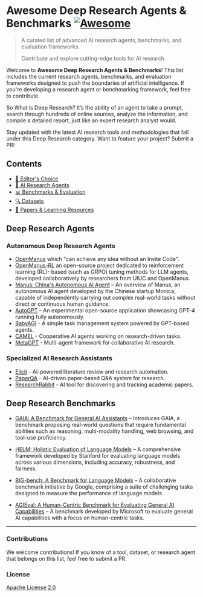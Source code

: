 # Awesome Deep Research Agents & Benchmarks [![Awesome](https://awesome.re/badge-flat.svg)](https://awesome.re)

> A curated list of advanced AI research agents, benchmarks, and evaluation frameworks.
>
> Contribute and explore cutting-edge tools for AI research.

Welcome to **Awesome Deep Research Agents & Benchmarks**! This list includes the current research agents, benchmarks, and evaluation frameworks designed to push the boundaries of artificial intelligence. If you're developing a research agent or benchmarking framework, feel free to contribute.

So What is Deep Research? It’s the ability of an agent to take a prompt, search through hundreds of online sources, analyze the information, and compile a detailed report, just like an expert research analyst would.

Stay updated with the latest AI research tools and methodologies that fall under this Deep Research category. Want to feature your project? Submit a PR!

## Contents

- [🌟 Editor's Choice](#editors-choice)
- [🤖 AI Research Agents](#ai-research-agents)
- [📊 Benchmarks & Evaluation](#benchmarks-evaluation)
- [🔍 Datasets](#datasets)
- [📝 Papers & Learning Resources](#papers-learning-resources)


## Deep Research Agents

### Autonomous Deep Research Agents
- [OpenManus](https://github.com/mannaandpoem/OpenManus) which "can achieve any idea without an Invite Code".
- [OpenManus-RL](https://github.com/OpenManus/OpenManus-RL)  an open-source project dedicated to reinforcement learning (RL)- based (such as GRPO) tuning methods for LLM agents, developed collaboratively by researchers from UIUC and OpenManus.
- [Manus: China's Autonomous AI Agent](https://www.forbes.com/sites/craigsmith/2025/03/08/chinas-autonomous-agent-manus-changes-everything/) – An overview of Manus, an autonomous AI agent developed by the Chinese startup Monica, capable of independently carrying out complex real-world tasks without direct or continuous human guidance.
- [AutoGPT](https://github.com/Torantulino/Auto-GPT) - An experimental open-source application showcasing GPT-4 running fully autonomously.
- [BabyAGI](https://github.com/yoheinakajima/babyagi) - A simple task management system powered by GPT-based agents.
- [CAMEL](https://github.com/lightaime/camel) - Cooperative AI agents working on research-driven tasks.
- [MetaGPT](https://github.com/geekan/MetaGPT) - Multi-agent framework for collaborative AI research.

### Specialized AI Research Assistants

- [Elicit](https://elicit.org/) - AI-powered literature review and research automation.
- [PaperQA](https://github.com/Future-House/paper-qa) - AI-driven paper-based Q&A system for research.
- [ResearchRabbit](https://www.researchrabbit.ai/) - AI tool for discovering and tracking academic papers.

## Deep Research Benchmarks

- [GAIA: A Benchmark for General AI Assistants](https://arxiv.org/abs/2311.12983) – Introduces GAIA, a benchmark proposing real-world questions that require fundamental abilities such as reasoning, multi-modality handling, web browsing, and tool-use proficiency.

- [HELM: Holistic Evaluation of Language Models](https://arxiv.org/abs/2211.09110) – A comprehensive framework developed by Stanford for evaluating language models across various dimensions, including accuracy, robustness, and fairness.

- [BIG-bench: A Benchmark for Language Models](https://github.com/google/BIG-bench) – A collaborative benchmark initiative by Google, comprising a suite of challenging tasks designed to measure the performance of language models.

- [AGIEval: A Human-Centric Benchmark for Evaluating General AI Capabilities](https://arxiv.org/abs/2304.06364) – A benchmark developed by Microsoft to evaluate general AI capabilities with a focus on human-centric tasks.

---

### Contributions

We welcome contributions! If you know of a tool, dataset, or research agent that belongs on this list, feel free to submit a PR.

### License

[Apache License 2.0](LICENSE)

